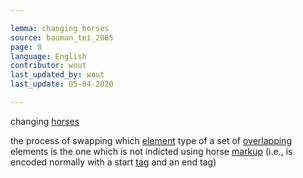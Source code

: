 ```yaml
---

lemma: changing horses
source: bauman_tei_2005
page: 8
language: English
contributor: wout
last_updated_by: wout
last_update: 05-04-2020

---
```


changing [horses](HORSE.html)

the process of swapping which [element](element.html) type of a set of [overlapping](overlap.html) elements is the one which is not indicted using horse [markup](markup.html) (i.e., is encoded normally with a start [tag](tag.html) and an end tag)

